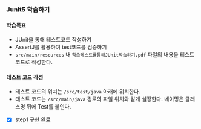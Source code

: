 ### Junit5 학습하기 
 
#### 학습목표
 - JUnit을 통해 테스트코드 작성하기
 - AssertJ를 활용하여 test코드를 검증하기
 - `src/main/resources` 내 `학습테스트를통해JUnit학습하기.pdf` 파일의 내용을 테스트 코드로 작성한다.
 
#### 테스트 코드 작성
 - 테스트 코드의 위치는 `/src/test/java` 아래에 위치한다.
 - 테스트 코드는 `/src/main/java` 경로의 파일 위치와 같게 설정한다. 네이밍은 클래스명 뒤에 Test를 붙인다.



 - [x] step1 구현 완료